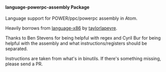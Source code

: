 #### language-powerpc-assembly Package

Language support for POWER/ppc/powerpc assembly in Atom.

Heavily borrows from [language-x86](https://github.com/taylorlapeyre/language-x86) by [taylorlapeyre](https://github.com/taylorlapeyre/).

Thanks to Ben Stevens for being helpful with regex and Cyril Bur for being helpful with the assembly and what instructions/registers should be separated.

Instructions are taken from what's in binutils.  If there's something missing, please send a PR.
